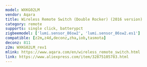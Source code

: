 ```yaml
---
model: WXKG02LM
vendor: Aqara
title: Wireless Remote Switch (Double Rocker) (2016 version)
category: remote
supports: single click, batterypct
zigbeemodel: ['lumi.sensor_86sw2', 'lumi.sensor_86sw2.es1']
compatible: [z2m,z4d,deconz,zha,iob,tasmota]
deconz: 811
z2m: WXKG02LM_rev1
mlink: https://www.aqara.com/en/wireless_remote_switch.html
link: https://www.aliexpress.com/item/32875105783.html
---
```

